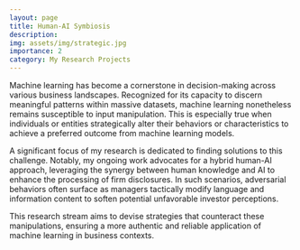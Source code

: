 ```yaml
---
layout: page
title: Human-AI Symbiosis
description: 
img: assets/img/strategic.jpg
importance: 2
category: My Research Projects
---
```


Machine learning has become a cornerstone in decision-making across various business landscapes. Recognized for its capacity to discern meaningful patterns within massive datasets, machine learning nonetheless remains susceptible to input manipulation. This is especially true when individuals or entities strategically alter their behaviors or characteristics to achieve a preferred outcome from machine learning models.

A significant focus of my research is dedicated to finding solutions to this challenge. Notably, my ongoing work advocates for a hybrid human-AI approach, leveraging the synergy between human knowledge and AI to enhance the processing of firm disclosures. In such scenarios, adversarial behaviors often surface as managers tactically modify language and information content to soften potential unfavorable investor perceptions.

This research stream aims to devise strategies that counteract these manipulations, ensuring a more authentic and reliable application of machine learning in business contexts.
